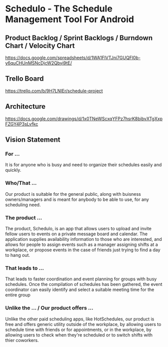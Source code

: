 # Schedulo - The Schedule Management Tool For Android

## Product Backlog / Sprint Backlogs / Burndown Chart / Velocity Chart
https://docs.google.com/spreadsheets/d/1WA1FlVTJni7GUQFl0b-y6quCHUnMSNcDjcW2Qbvj9tE/

## Trello Board
https://trello.com/b/9H7LNIEr/schedule-project

## Architecture
https://docs.google.com/drawings/d/1x0TNeWScxqYFPz7hsrK8bibvXTgXxpFZGY4P3sLvfkc

## Vision Statement
### For ...
It is for anyone who is busy and need to organize their schedules easily and quickly.

### Who/That ... 
Our product is suitable for the general public, along with buisness owners/managers and is meant for anybody to be able to use, for any scheduling need. 

### The product ... 
The product, Schedulo, is an app that allows users to upload and invite fellow users to events on a private message board and calendar. The application supplies availability information to those who are interested, and allows for people to assign events such as a manager assigning shifts at a workplace, or propose events in the case of friends just trying to find a day to hang out.

### That leads to ...
That leads to faster coordination and event planning for groups with busy schedules. Once the compilation of schedules has been gathered, the event coordinator can easily identify and select a suitable meeting time for the entire group

### Unlike the ... / Our product offers ...
Unlike the other paid scheduling apps, like HotSchedules, our product is free and offers generic utility outside of the workplace, by allowing users to schedule time with friends or for appointments, or in the workplace, by allowing users to check when they're scheduled or to switch shifts with thier coworkers.
